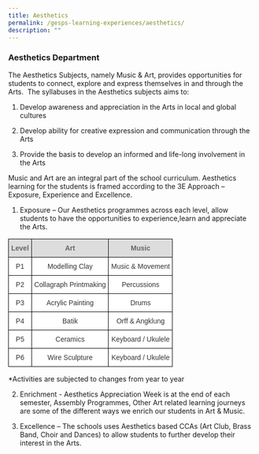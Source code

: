 ```yaml
---
title: Aesthetics
permalink: /gesps-learning-experiences/aesthetics/
description: ""
---
```

### Aesthetics Department

The Aesthetics Subjects, namely Music & Art, provides opportunities for students to connect, explore and express themselves in and through the Arts.  The syllabuses in the Aesthetics subjects aims to:  
  

1.  Develop awareness and appreciation in the Arts in local and global cultures  
    
2.  Develop ability for creative expression and communication through the Arts  
    
3.  Provide the basis to develop an informed and life-long involvement in the Arts

Music and Art are an integral part of the school curriculum. Aesthetics learning for the students is framed according to the 3E Approach – Exposure, Experience and Excellence.

1. Exposure – Our Aesthetics programmes across each level, allow students to have the opportunities to experience,learn and appreciate the Arts.

<style type="text/css">
.tg  {border-collapse:collapse;border-spacing:0;}
.tg td{border-color:black;border-style:solid;border-width:1px;font-family:Arial, sans-serif;font-size:14px;
  overflow:hidden;padding:10px 5px;word-break:normal;}
.tg th{border-color:black;border-style:solid;border-width:1px;font-family:Arial, sans-serif;font-size:14px;
  font-weight:normal;overflow:hidden;padding:10px 5px;word-break:normal;}
.tg .tg-a4yv{background-color:#DDD;color:#666;font-weight:bold;text-align:center;vertical-align:top}
.tg .tg-2rp9{background-color:#FFF;color:#333;text-align:center;vertical-align:middle}
</style>
<table class="tg">
<thead>
  <tr>
    <th class="tg-a4yv">Level</th>
    <th class="tg-a4yv">Art</th>
    <th class="tg-a4yv">Music</th>
  </tr>
</thead>
<tbody>
  <tr>
    <td class="tg-2rp9">P1</td>
    <td class="tg-2rp9">Modelling Clay<br></td>
    <td class="tg-2rp9">Music &amp; Movement</td>
  </tr>
  <tr>
    <td class="tg-2rp9">P2</td>
    <td class="tg-2rp9">Collagraph Printmaking<br></td>
    <td class="tg-2rp9">Percussions</td>
  </tr>
  <tr>
    <td class="tg-2rp9">P3</td>
    <td class="tg-2rp9">Acrylic Painting<br></td>
    <td class="tg-2rp9">Drums<br></td>
  </tr>
  <tr>
    <td class="tg-2rp9">P4</td>
    <td class="tg-2rp9">Batik</td>
    <td class="tg-2rp9">Orff &amp; Angklung<br></td>
  </tr>
  <tr>
    <td class="tg-2rp9">P5</td>
    <td class="tg-2rp9">Ceramics</td>
    <td class="tg-2rp9">Keyboard / Ukulele</td>
  </tr>
  <tr>
    <td class="tg-2rp9">P6</td>
    <td class="tg-2rp9">Wire Sculpture</td>
    <td class="tg-2rp9">Keyboard / Ukulele</td>
  </tr>
</tbody>
</table>

*Activities are subjected to changes from year to year

2. Enrichment - Aesthetics Appreciation Week is at the end of each semester, Assembly Programmes, Other Art related learning journeys are some of the different ways we enrich our students in Art & Music.

3. Excellence – The schools uses Aesthetics based CCAs (Art Club, Brass Band, Choir and Dances) to allow students to further develop their interest in the Arts.